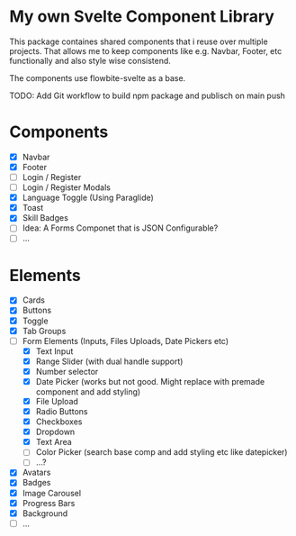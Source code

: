 # My own Svelte Component Library
This package containes shared components that i reuse over multiple projects.
That allows me to keep components like e.g. Navbar, Footer, etc functionally and also style wise consistend.

The components use flowbite-svelte as a base.

TODO: Add Git workflow to build npm package and publisch on main push


# Components 
- [x] Navbar
- [x] Footer
- [ ] Login / Register
- [ ] Login / Register Modals
- [x] Language Toggle (Using Paraglide)
- [x] Toast
- [x] Skill Badges
- [ ] Idea: A Forms Componet that is JSON Configurable?
- [ ] ...

# Elements
- [x] Cards
- [x] Buttons
- [x] Toggle
- [X] Tab Groups
- [ ] Form Elements (Inputs, Files Uploads, Date Pickers etc)
    - [X] Text Input
    - [X] Range Slider (with dual handle support)
    - [X] Number selector
    - [x] Date Picker (works but not good. Might replace with premade component and add styling)
    - [x] File Upload
    - [x] Radio Buttons
    - [x] Checkboxes
    - [x] Dropdown
    - [x] Text Area
    - [ ] Color Picker (search base comp and add styling etc like datepicker)
    - [ ] ...?
- [X] Avatars
- [x] Badges
- [X] Image Carousel
- [X] Progress Bars
- [x] Background
- [ ] ...